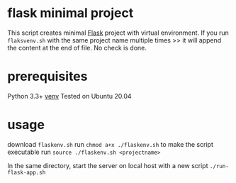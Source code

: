 # flask minimal project
This script creates minimal [Flask](https://flask.palletsprojects.com/en/2.0.x/quickstart/) project with virtual environment. If you run `flaksvenv.sh` with the same project name multiple times >> it will append the content at the end of file. No check is done. 

# prerequisites
Python 3.3+
[venv](https://docs.python.org/3/library/venv.html)
Tested on Ubuntu 20.04

# usage
download `flaskenv.sh`
run `chmod a+x ./flaskenv.sh` to make the script executable
run `source ./flaskenv.sh <projectname>`

In the same directory, start the server on local host with a new script `./run-flask-app.sh`